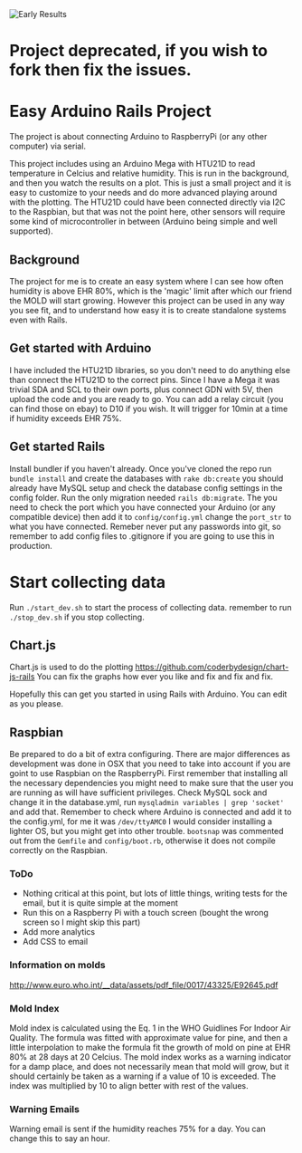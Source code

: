<img src="http://drive.google.com/uc?export=view&id=1IVHWSDFdLt1bUA0j2tvHg0UQ_al2ZVG4" alt="Early Results">

# Project deprecated, if you wish to fork then fix the issues.

# Easy Arduino Rails Project

The project is about connecting Arduino to RaspberryPi (or any other computer) via serial.

This project includes using an Arduino Mega with HTU21D to read temperature in Celcius and relative humidity. This is run in the background, and then you watch the results on a plot. This is just a small project and it is easy to customize to your needs and do more advanced playing around with the plotting. The HTU21D could have been connected directly via I2C to the Raspbian, but that was not the point here, other sensors will require some kind of microcontroller in between (Arduino being simple and well supported).

## Background

The project for me is to create an easy system where I can see how often humidity is above EHR 80%, which is the 'magic' limit after which our friend the MOLD will start growing. However this project can be used in any way you see fit, and to understand how easy it is to create standalone systems even with Rails.

## Get started with Arduino
I have included the HTU21D libraries, so you don't need to do anything else than connect the HTU21D to the correct pins. Since I have a Mega it was trivial SDA and SCL to their own ports, plus connect GDN with 5V, then upload the code and you are ready to go.
You can add a relay circuit (you can find those on ebay) to D10 if you wish. It will trigger for 10min at a time if humidity exceeds EHR 75%.

## Get started Rails
Install bundler if you haven't already.
Once you've cloned the repo run `bundle install` and create the databases with `rake db:create` you should already have MySQL setup and check the database config settings in the config folder. Run the only migration needed `rails db:migrate`.
The you need to check the port which you have connected your Arduino (or any compatible device) then add it to `config/config.yml` change the `port_str` to what you have connected.
Remeber never put any passwords into git, so remember to add config files to .gitignore if you are going to use this in production.

# Start collecting data
Run `./start_dev.sh` to start the process of collecting data.
remember to run `./stop_dev.sh` if you stop collecting.

## Chart.js
Chart.js is used to do the plotting
https://github.com/coderbydesign/chart-js-rails
You can fix the graphs how ever you like and fix and fix and fix.

Hopefully this can get you started in using Rails with Arduino. You can edit as you please.

## Raspbian

Be prepared to do a bit of extra configuring.
There are major differences as development was done in OSX that you need to take into account if you are goint to use Raspbian on the RaspberryPi. First remember that installing all the necessary dependencies you might need to make sure that the user you are running as will have sufficient privileges.
Check MySQL sock and change it in the database.yml, run `mysqladmin variables | grep 'socket'` and add that.
Remember to check where Arduino is connected and add it to the config.yml, for me it was `/dev/ttyAMC0`
I would consider installing a lighter OS, but you might get into other trouble.
`bootsnap` was commented out from the `Gemfile` and `config/boot.rb`, otherwise it does not compile correctly on the Raspbian.

### ToDo

- Nothing critical at this point, but lots of little things, writing tests for the email, but it is quite simple at the moment
- Run this on a Raspberry Pi with a touch screen (bought the wrong screen so I might skip this part)
- Add more analytics
- Add CSS to email

### Information on molds
http://www.euro.who.int/__data/assets/pdf_file/0017/43325/E92645.pdf

### Mold Index
Mold index is calculated using the Eq. 1 in the WHO Guidlines For Indoor Air Quality. The formula was fitted with approximate value for pine, and then a little interpolation to make the formula fit the growth of mold on pine at EHR 80% at 28 days at 20 Celcius. The mold index works as a warning indicator for a damp place, and does not necessarily mean that mold will grow, but it should certainly be taken as a warning if a value of 10 is exceeded. The index was multiplied by 10 to align better with rest of the values.

### Warning Emails
Warning email is sent if the humidity reaches 75% for a day. You can change this to say an hour.
